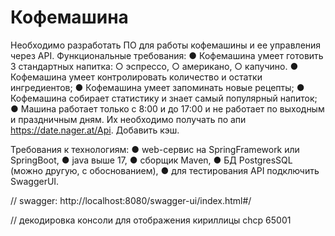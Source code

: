 
# Кофемашина

Необходимо разработать ПО для работы кофемашины и ее управления через API.
Функциональные требования:
    ● Кофемашина умеет готовить 3 стандартных напитка:
        ○ эспрессо,
        ○ американо,
        ○ капучино.
    ● Кофемашина умеет контролировать количество и остатки ингредиентов;
    ● Кофемашина умеет запоминать новые рецепты;
    ● Кофемашина собирает статистику и знает самый популярный напиток;
    ● Машина работает только с 8:00 и до 17:00 и не работает по выходным и
    праздничным дням. Их необходимо получать по апи https://date.nager.at/Api.
    Добавить кэш.

Требования к технологиям:
    ● web-сервис на SpringFramework или SpringBoot,
    ● java выше 17,
    ● сборщик Maven,
    ● БД PostgresSQL (можно другую, с обоснованием),
    ● для тестирования API подключить SwaggerUI.



 // swagger: http://localhost:8080/swagger-ui/index.html#/
 
 // декодировка консоли для отображения кириллицы chcp 65001
